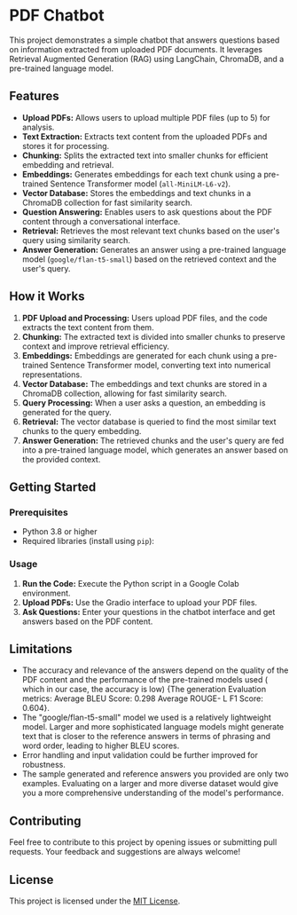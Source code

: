 # PDF Chatbot

This project demonstrates a simple chatbot that answers questions based on information extracted from uploaded PDF documents. It leverages Retrieval Augmented Generation (RAG) using LangChain, ChromaDB, and a pre-trained language model.

## Features

* **Upload PDFs:** Allows users to upload multiple PDF files (up to 5) for analysis.
* **Text Extraction:** Extracts text content from the uploaded PDFs and stores it for processing.
* **Chunking:** Splits the extracted text into smaller chunks for efficient embedding and retrieval.
* **Embeddings:** Generates embeddings for each text chunk using a pre-trained Sentence Transformer model (`all-MiniLM-L6-v2`).
* **Vector Database:** Stores the embeddings and text chunks in a ChromaDB collection for fast similarity search.
* **Question Answering:** Enables users to ask questions about the PDF content through a conversational interface.
* **Retrieval:** Retrieves the most relevant text chunks based on the user's query using similarity search.
* **Answer Generation:** Generates an answer using a pre-trained language model (`google/flan-t5-small`) based on the retrieved context and the user's query.


## How it Works

1. **PDF Upload and Processing:** Users upload PDF files, and the code extracts the text content from them.
2. **Chunking:** The extracted text is divided into smaller chunks to preserve context and improve retrieval efficiency.
3. **Embeddings:** Embeddings are generated for each chunk using a pre-trained Sentence Transformer model, converting text into numerical representations.
4. **Vector Database:** The embeddings and text chunks are stored in a ChromaDB collection, allowing for fast similarity search.
5. **Query Processing:** When a user asks a question, an embedding is generated for the query.
6. **Retrieval:** The vector database is queried to find the most similar text chunks to the query embedding.
7. **Answer Generation:** The retrieved chunks and the user's query are fed into a pre-trained language model, which generates an answer based on the provided context.

## Getting Started

### Prerequisites

* Python 3.8 or higher
* Required libraries (install using `pip`):
### Usage

1. **Run the Code:** Execute the Python script in a Google Colab environment.
2. **Upload PDFs:** Use the Gradio interface to upload your PDF files.
3. **Ask Questions:** Enter your questions in the chatbot interface and get answers based on the PDF content.


## Limitations

* The accuracy and relevance of the answers depend on the quality of the PDF content and the performance of the pre-trained models used ( which in our case, the accuracy is low) {The generation Evaluation metrics: Average BLEU Score: 0.298 Average ROUGE- L F1 Score: 0.604}.
* The "google/flan-t5-small" model we used is a relatively lightweight model. Larger and more sophisticated language models might generate text that is closer to the reference answers in terms of phrasing and word order, leading to higher BLEU scores.
* Error handling and input validation could be further improved for robustness.
* The sample generated and reference answers you provided are only two examples. Evaluating on a larger and more diverse dataset would give you a more comprehensive understanding of the model's performance.

## Contributing

Feel free to contribute to this project by opening issues or submitting pull requests. Your feedback and suggestions are always welcome!

## License

This project is licensed under the [MIT License](LICENSE).
